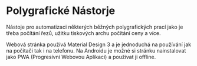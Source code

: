 # Polygrafické Nástorje
Nástoje pro automatizaci některých běžných polygrafických prací jako je třeba počítání řezů, užitku tiskových archu počítání ceny a více.

Webová stránka používá Material Design 3 a je jednoduchá na používání jak na počítači tak i na telefonu.
Na Androidu je možné si stránku nainstalovat jako PWA (Progresivní Webovou Aplikaci) a používat ji offline.
